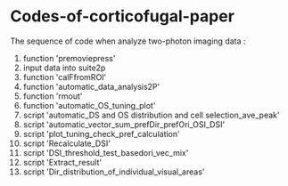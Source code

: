 # Codes-of-corticofugal-paper

The sequence of code when analyze two-photon imaging data :

1. function 'premoviepress' 
2. input data into suite2p
3. function 'calFfromROI'
4. function 'automatic_data_analysis2P'
5. function 'rmout'
6. function 'automatic_OS_tuning_plot'
7. script 'automatic_DS and OS distribution and cell selection_ave_peak'
8. script 'automatic_vector_sum_prefDir_prefOri_OSI_DSI'
9. script 'plot_tuning_check_pref_calculation'
10. script 'Recalculate_DSI'
11. script 'DSI_threshold_test_basedori_vec_mix'
12. script 'Extract_result'
13. script 'Dir_distribution_of_individual_visual_areas'
    
